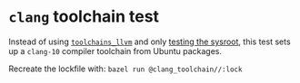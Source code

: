 # `clang` toolchain test

Instead of using
[`toolchains_llvm`](https://github.com/bazel-contrib/toolchains_llvm) and only
[testing the sysroot](../llvm_toolchain/README.md), this test sets up a
`clang-10` compiler toolchain from Ubuntu packages.

Recreate the lockfile with: `bazel run @clang_toolchain//:lock`
